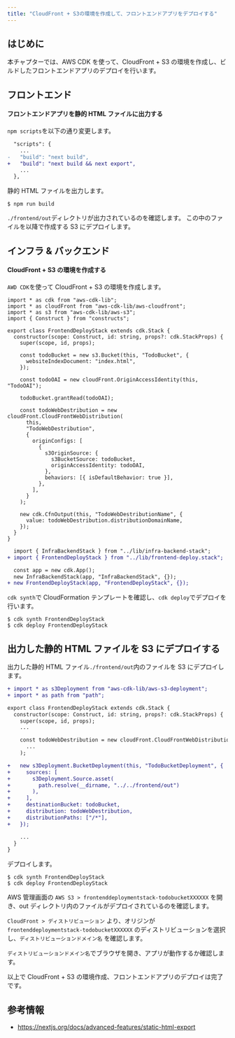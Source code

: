 ```yaml
---
title: "CloudFront + S3の環境を作成して、フロントエンドアプリをデプロイする"
---
```


## はじめに

本チャプターでは、AWS CDK を使って、CloudFront + S3 の環境を作成し、ビルドしたフロントエンドアプリのデプロイを行います。

## フロントエンド

#### フロントエンドアプリを静的 HTML ファイルに出力する

`npm scripts`を以下の通り変更します。

```diff shell: ./frontend/package.json
  "scripts": {
    ...
-   "build": "next build",
+   "build": "next build && next export",
    ...
  },
```

静的 HTML ファイルを出力します。

```shell: ./frontend
$ npm run build
```

`./frontend/out`ディレクトリが出力されているのを確認します。
この中のファイルを以降で作成する S3 にデプロイします。

## インフラ & バックエンド

#### CloudFront + S3 の環境を作成する

`AWD CDK`を使って CloudFront + S3 の環境を作成します。

```js: ./infra-backend/lib/frontend-deployment-stack.ts
import * as cdk from "aws-cdk-lib";
import * as cloudFront from "aws-cdk-lib/aws-cloudfront";
import * as s3 from "aws-cdk-lib/aws-s3";
import { Construct } from "constructs";

export class FrontendDeployStack extends cdk.Stack {
  constructor(scope: Construct, id: string, props?: cdk.StackProps) {
    super(scope, id, props);

    const todoBucket = new s3.Bucket(this, "TodoBucket", {
      websiteIndexDocument: "index.html",
    });

    const todoOAI = new cloudFront.OriginAccessIdentity(this, "TodoOAI");

    todoBucket.grantRead(todoOAI);

    const todoWebDestribution = new cloudFront.CloudFrontWebDistribution(
      this,
      "TodoWebDestribution",
      {
        originConfigs: [
          {
            s3OriginSource: {
              s3BucketSource: todoBucket,
              originAccessIdentity: todoOAI,
            },
            behaviors: [{ isDefaultBehavior: true }],
          },
        ],
      }
    );

    new cdk.CfnOutput(this, "TodoWebDestributionName", {
      value: todoWebDestribution.distributionDomainName,
    });
  }
}
```

```diff js: ./infra-backend/bin/index.ts
  import { InfraBackendStack } from "../lib/infra-backend-stack";
+ import { FrontendDeployStack } from "../lib/frontend-deploy.stack";

  const app = new cdk.App();
  new InfraBackendStack(app, "InfraBackendStack", {});
+ new FrontendDeployStack(app, "FrontendDeployStack", {});
```

`cdk synth`で CloudFormation テンプレートを確認し、`cdk deploy`でデプロイを行います。

```js:./infra-backend
$ cdk synth FrontendDeployStack
$ cdk deploy FrontendDeployStack
```

## 出力した静的 HTML ファイルを S3 にデプロイする

出力した静的 HTML ファイル`./frontend/out`内のファイルを S3 にデプロイします。

```diff js: ./infra-backend/lib/frontend-deployment-stack.ts
+ import * as s3Deployment from "aws-cdk-lib/aws-s3-deployment";
+ import * as path from "path";

export class FrontendDeployStack extends cdk.Stack {
  constructor(scope: Construct, id: string, props?: cdk.StackProps) {
    super(scope, id, props);
    ...

    const todoWebDestribution = new cloudFront.CloudFrontWebDistribution(
      ...
    );

+   new s3Deployment.BucketDeployment(this, "TodoBucketDeployment", {
+     sources: [
+       s3Deployment.Source.asset(
+         path.resolve(__dirname, "../../frontend/out")
+       ),
+     ],
+     destinationBucket: todoBucket,
+     distribution: todoWebDestribution,
+     distributionPaths: ["/*"],
+   });

    ...
  }
}
```

デプロイします。

```js:./infra-backend
$ cdk synth FrontendDeployStack
$ cdk deploy FrontendDeployStack
```

AWS 管理画面の `AWS S3 > frontenddeploymentstack-todobucketXXXXXX` を開き、out ディレクトリ内のファイルがデプロイされているのを確認します。

`CloudFront > ディストリビューション` より、オリジンが `frontenddeploymentstack-todobucketXXXXXX` のディストリビューションを選択し、`ディストリビューションドメイン名` を確認します。

`ディストリビューションドメイン名`でブラウザを開き、アプリが動作するか確認します。

以上で CloudFront + S3 の環境作成、フロントエンドアプリのデプロイは完了です。

## 参考情報

- https://nextjs.org/docs/advanced-features/static-html-export
